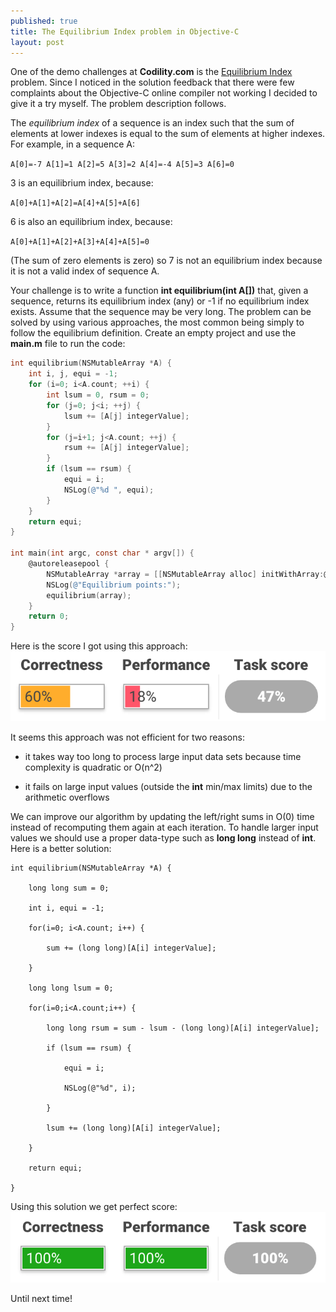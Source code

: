 ```yaml
---
published: true
title: The Equilibrium Index problem in Objective-C
layout: post
---
```

One of the demo challenges at __Codility.com__ is the [Equilibrium Index](https://codility.com/demo/take-sample-test/) problem. Since I noticed in the solution feedback that there were few complaints about the Objective-C online compiler not working I decided to give it a try myself. The problem description follows.

The _equilibrium index_ of a sequence is an index such that the sum of elements at lower indexes is equal to the sum of elements at higher indexes. For example, in a sequence A:

`A[0]=-7 A[1]=1 A[2]=5 A[3]=2 A[4]=-4 A[5]=3 A[6]=0`

3 is an equilibrium index, because:

`A[0]+A[1]+A[2]=A[4]+A[5]+A[6]`

6 is also an equilibrium index, because:

`A[0]+A[1]+A[2]+A[3]+A[4]+A[5]=0`

(The sum of zero elements is zero) so 7 is not an equilibrium index because it is not a valid index of sequence A.

Your challenge is to write a function __int equilibrium(int A[])__ that, given a sequence, returns its equilibrium index (any) or -1 if no equilibrium index exists. Assume that the sequence may be very long. The problem can be solved by using various approaches, the most common being simply to follow the equilibrium definition. Create an empty project and use the __main.m__ file to run the code:

```objective-c
int equilibrium(NSMutableArray *A) {
    int i, j, equi = -1;
    for (i=0; i<A.count; ++i) {
        int lsum = 0, rsum = 0;
        for (j=0; j<i; ++j) {
            lsum += [A[j] integerValue];
        }
        for (j=i+1; j<A.count; ++j) {
            rsum += [A[j] integerValue];
        }
        if (lsum == rsum) {
            equi = i;
            NSLog(@"%d ", equi);
        }
    }
    return equi;
}

int main(int argc, const char * argv[]) {
    @autoreleasepool {
        NSMutableArray *array = [[NSMutableArray alloc] initWithArray:@[@-1, @3, @-4, @5, @1, @-6, @2, @1]];
        NSLog(@"Equilibrium points:");
        equilibrium(array);
    }
    return 0;
} 
```

Here is the score I got using this approach:
![alt text](https://github.com/mhorga/mhorga.github.io/raw/master/images/equi_bad.png "Bad score")

It seems this approach was not efficient for two reasons:

- it takes way too long to process large input data sets because time complexity is quadratic or O(n^2)
 
- it fails on large input values (outside the __int__ min/max limits) due to the arithmetic overflows

We can improve our algorithm by updating the left/right sums in O(0) time instead of recomputing them again at each iteration. To handle larger input values we should use a proper data-type such as __long long__ instead of __int__. Here is a better solution:

```
int equilibrium(NSMutableArray *A) {

    long long sum = 0;
    
    int i, equi = -1;
    
    for(i=0; i<A.count; i++) {
    
        sum += (long long)[A[i] integerValue];
        
    }
    
    long long lsum = 0;
    
    for(i=0;i<A.count;i++) {
    
        long long rsum = sum - lsum - (long long)[A[i] integerValue];
        
        if (lsum == rsum) {
        
            equi = i;
            
            NSLog(@"%d", i);
            
        }
        
        lsum += (long long)[A[i] integerValue];
        
    }
    
    return equi;
    
}
```

Using this solution we get perfect score:
![alt text](https://github.com/mhorga/mhorga.github.io/raw/master/images/equi_good.png "Good score")

Until next time!
